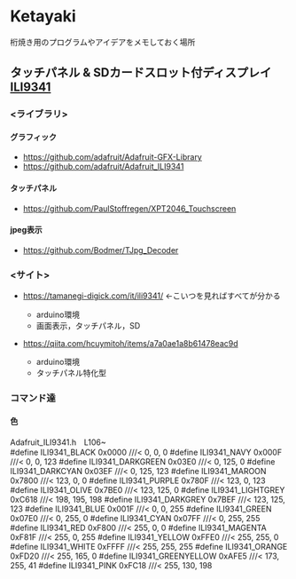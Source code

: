 # Ketayaki
桁焼き用のプログラムやアイデアをメモしておく場所


## タッチパネル & SDカードスロット付ディスプレイ　[ILI9341](https://akizukidenshi.com/catalog/g/g116265/)
### <ライブラリ>
#### グラフィック
- https://github.com/adafruit/Adafruit-GFX-Library
- https://github.com/adafruit/Adafruit_ILI9341
  
#### タッチパネル
- https://github.com/PaulStoffregen/XPT2046_Touchscreen

#### jpeg表示
- https://github.com/Bodmer/TJpg_Decoder


### <サイト>
- https://tamanegi-digick.com/it/ili9341/ ←こいつを見ればすべてが分かる
  - arduino環境
  - 画面表示，タッチパネル，SD  

- https://qiita.com/hcuymitoh/items/a7a0ae1a8b61478eac9d
  - arduino環境
  - タッチパネル特化型
 
### コマンド達
#### 色  
Adafruit_ILI9341.h　L106~  
#define ILI9341_BLACK 0x0000       ///<   0,   0,   0
#define ILI9341_NAVY 0x000F        ///<   0,   0, 123
#define ILI9341_DARKGREEN 0x03E0   ///<   0, 125,   0
#define ILI9341_DARKCYAN 0x03EF    ///<   0, 125, 123
#define ILI9341_MAROON 0x7800      ///< 123,   0,   0
#define ILI9341_PURPLE 0x780F      ///< 123,   0, 123
#define ILI9341_OLIVE 0x7BE0       ///< 123, 125,   0
#define ILI9341_LIGHTGREY 0xC618   ///< 198, 195, 198
#define ILI9341_DARKGREY 0x7BEF    ///< 123, 125, 123
#define ILI9341_BLUE 0x001F        ///<   0,   0, 255
#define ILI9341_GREEN 0x07E0       ///<   0, 255,   0
#define ILI9341_CYAN 0x07FF        ///<   0, 255, 255
#define ILI9341_RED 0xF800         ///< 255,   0,   0
#define ILI9341_MAGENTA 0xF81F     ///< 255,   0, 255
#define ILI9341_YELLOW 0xFFE0      ///< 255, 255,   0
#define ILI9341_WHITE 0xFFFF       ///< 255, 255, 255
#define ILI9341_ORANGE 0xFD20      ///< 255, 165,   0
#define ILI9341_GREENYELLOW 0xAFE5 ///< 173, 255,  41
#define ILI9341_PINK 0xFC18        ///< 255, 130, 198
